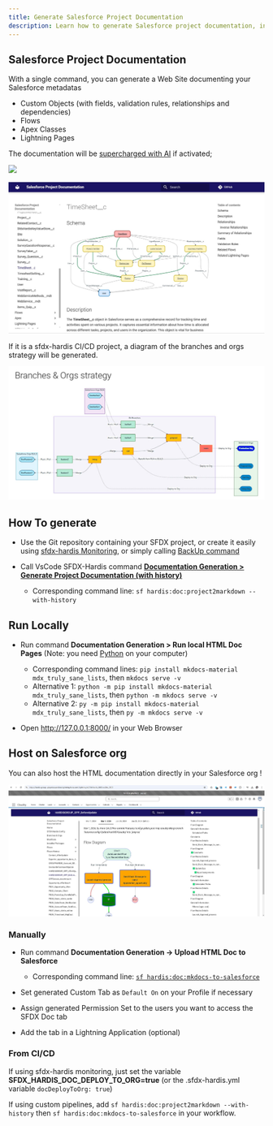```yaml
---
title: Generate Salesforce Project Documentation
description: Learn how to generate Salesforce project documentation, including Flows Visual Differences in History
---
```

<!-- markdownlint-disable MD013 -->

## Salesforce Project Documentation

With a single command, you can generate a Web Site documenting your Salesforce metadatas

- Custom Objects (with fields, validation rules, relationships and dependencies)
- Flows
- Apex Classes
- Lightning Pages

The documentation will be [supercharged with AI](salesforce-ai-setup.md) if activated;

![](assets/images/project-documentation.gif)

![](assets/images/screenshot-object-diagram.jpg)

If it is a sfdx-hardis CI/CD project, a diagram of the branches and orgs strategy will be generated.

![](assets/images/screenshot-doc-branches-strategy.jpg)

## How To generate

- Use the Git repository containing your SFDX project, or create it easily using [sfdx-hardis Monitoring](salesforce-monitoring-home.md), or simply calling [BackUp command](hardis/org/monitor/backup.md)

- Call VsCode SFDX-Hardis command [**Documentation Generation > Generate Project Documentation (with history)**](hardis/doc/project2markdown.md)
  - Corresponding command line: `sf hardis:doc:project2markdown --with-history`

## Run Locally

- Run command **Documentation Generation > Run local HTML Doc Pages** (Note: you need  [Python](https://www.python.org/downloads/) on your computer)
  - Corresponding command lines: `pip install mkdocs-material mdx_truly_sane_lists`, then `mkdocs serve -v`
  - Alternative 1: `python -m pip install mkdocs-material mdx_truly_sane_lists`, then `python -m mkdocs serve -v`
  - Alternative 2: `py -m pip install mkdocs-material mdx_truly_sane_lists`, then `py -m mkdocs serve -v`

- Open <http://127.0.0.1:8000/> in your Web Browser

## Host on Salesforce org

You can also host the HTML documentation directly in your Salesforce org !

![](assets/images/screenshot-html-doc.jpg)

### Manually

- Run command **Documentation Generation -> Upload HTML Doc to Salesforce**
  - Corresponding command line: [`sf hardis:doc:mkdocs-to-salesforce`](hardis/doc/mkdocs-to-salesforce.md)

- Set generated Custom Tab as `Default On` on your Profile if necessary

- Assign generated Permission Set to the users you want to access the SFDX Doc tab

- Add the tab in a Lightning Application (optional)

### From CI/CD

If using sfdx-hardis monitoring, just set the variable **SFDX_HARDIS_DOC_DEPLOY_TO_ORG=true** (or the .sfdx-hardis.yml variable `docDeployToOrg: true`)

If using custom pipelines, add `sf hardis:doc:project2markdown --with-history` then `sf hardis:doc:mkdocs-to-salesforce` in your workflow.

